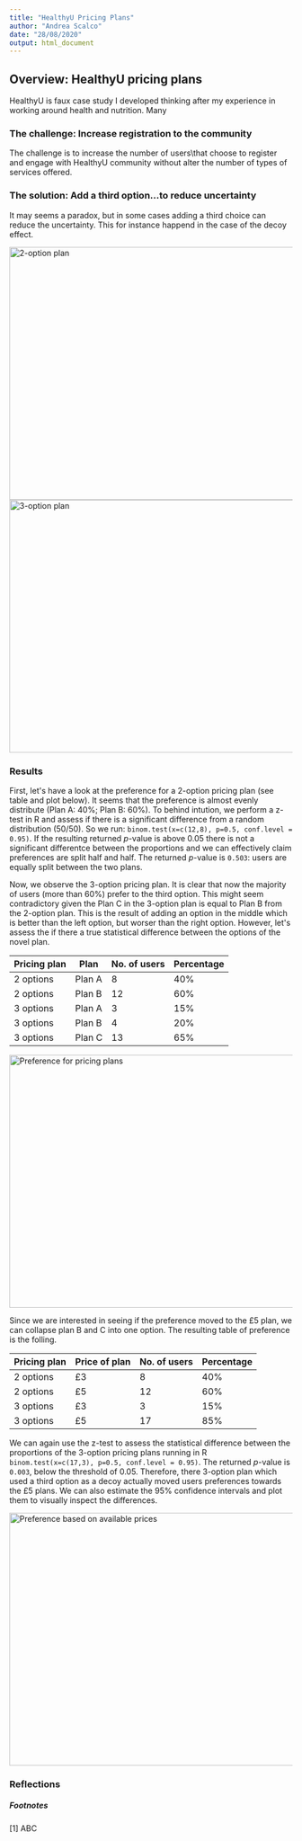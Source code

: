 ```yaml
---
title: "HealthyU Pricing Plans"
author: "Andrea Scalco"
date: "28/08/2020"
output: html_document
---
```


## Overview: HealthyU pricing plans

HealthyU is faux case study I developed thinking after my experience in working around health and nutrition. Many 

### The challenge: Increase registration to the community

The challenge is to increase the number of users\that choose to register and engage with HealthyU community without alter the number of types of services offered.

### The solution: Add a third option...to reduce uncertainty

It may seems a paradox, but in some cases adding a third choice can reduce the uncertainty. This for instance happend in the case of the decoy effect. 

<img src="/projects/case_study_pricing_plans_files/Plans-2_Options-Updated.png" alt="2-option plan" width="700px" height="450px"/>

<img src="/projects/case_study_pricing_plans_files/Plans-3_Options_with_decoy.png" alt="3-option plan" width="700px" height="450px"/>


### Results 

First, let's have a look at the preference for a 2-option pricing plan (see table and plot below). It seems that the preference is almost evenly distribute (Plan A: 40%; Plan B: 60%). To behind intution, we perform a z-test in R and assess if there is a significant difference from a random distribution (50/50). So we run: ```binom.test(x=c(12,8), p=0.5, conf.level = 0.95)```. If the resulting returned *p*-value is above 0.05 there is not a significant differentce between the proportions and we can effectively claim preferences are split half and half. The returned *p*-value is ```0.503```: users are equally split between the two plans.

Now, we observe the 3-option pricing plan. It is clear that now the majority of users (more than 60%) prefer to the third option. This might seem contradictory given the Plan C in the 3-option plan is equal to Plan B from the 2-option plan. This is the result of adding an option in the middle which is better than the left option, but worser than the right option. However, let's assess the if there a true statistical difference between the options of the novel plan.  

<center>

| **Pricing plan** | **Plan** | **No. of users** | **Percentage** |
|---|---|---|---|
| 2 options | Plan A | 8 | 40% |
| 2 options | Plan B | 12 | 60% |
| 3 options | Plan A | 3 | 15% |
| 3 options | Plan B | 4 | 20% |
| 3 options | Plan C | 13 | 65% |

</center>


<img src="/projects/case_study_pricing_plans_files/Percentage_preference_plans_1000x600.png" alt="Preference for pricing plans" width="700px" height="450px"/>

Since we are interested in seeing if the preference moved to the £5 plan, we can collapse plan B and C into one option. The resulting table of preference is the folling.

<center>

| **Pricing plan** | **Price of plan** | **No. of users** | **Percentage** |
|---|---|---|---|
| 2 options | £3 | 8 | 40% |
| 2 options | £5 | 12 | 60% |
| 3 options | £3 | 3 | 15% |
| 3 options | £5 | 17 | 85% |

</center>

We can again use the z-test to assess the statistical difference between the proportions of the 3-option pricing plans running in R ```binom.test(x=c(17,3), p=0.5, conf.level = 0.95)```. The returned *p*-value is ```0.003```, below the threshold of 0.05. Therefore, there 3-option plan which used a third option as a decoy actually moved users preferences towards the £5 plans. We can also estimate the 95% confidence intervals and plot them to visually inspect the differences.

<img src="/projects/case_study_pricing_plans_files/Percentage_preference_prices_1000x600+CIs.png" alt="Preference based on available prices" width="700px" height="450px"/>


### Reflections


##### Footnotes

[1] ABC